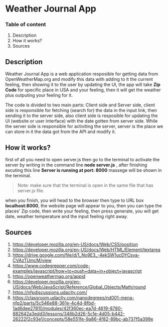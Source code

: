 ﻿# Weather Journal App
<h3>Table of content</h3>

 1. Description
 2. How it works?
 3. Sources
 ## Description
 Weather Journal App is a web application resposible for getting data from OpenWeatherMap.org and modify this data with adding to it the current feeling, then showing it to the user by updating the UI, the app will take **Zip Code** for specific place in USA and your feeling, then it will get the weather plus outputing your feeling for it. 
 
The code is divided to two main parts: Client side and Server side, client side is responsible for fetching (search for) the data in the input link, then sending it to the server side, also client side is resposible for updating the UI (website or user interface) with the date gotten from server side. While the server side is responsible for activiting the server, server is the place we can store in it the data got from the API and modify it.
## How it works?
first of all you need to open server.js then go to the terminal to activate the server by writing in the command line **node server.js** , after finishing excuting this line **Server is running at port: 8000** massege will be shown in the terminal.
>Note: make sure that the terminal is open in the same file that has server.js file.
>
when you finish, you will head to the browser then type to URL box **localhost:8000**, the website page will appear to you, then you can type the places' Zip code, then write your feeling, then press generate, you will get date, weather temperature and the input feeling right away. 
## Sources
 1. https://developer.mozilla.org/en-US/docs/Web/CSS/position
 2. https://developer.mozilla.org/en-US/docs/Web/HTML/Element/textarea
 3. https://drive.google.com/file/d/1_No9E3_-4ekSW1ucDYCsva-CVAzTUmcM/view
 4. https://www.codegrepper.com/code-examples/javascript/how+to+push+data+in+object+javascript
 5. https://openweathermap.org/appid
 6. https://developer.mozilla.org/en-US/docs/Web/JavaScript/Reference/Global_Objects/Math/round
 7. https://nfpdiscussions.udacity.com/
 8. https://classroom.udacity.com/nanodegrees/nd001-mena-nfp2/parts/5c546e88-361e-4c4d-8fbd-1ad6dee27810/modules/42f360ec-ea7d-4619-8780-882642a3edd3/lessons/346b2d26-5c1e-4d05-b442-26222f2c93e1/concepts/58e551fe-9a86-4f82-89bc-ab737f5a399e

